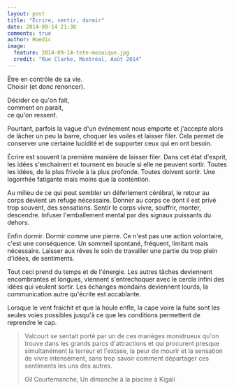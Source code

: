 ```yaml
---
layout: post
title: "Écrire, sentir, dormir"
date: 2014-09-14 21:38
comments: true
author: Hoedic
image:
  feature: 2014-09-14-tete-mosaique.jpg
  credit: "Rue Clarke, Montréal, Août 2014"
---
```


Être en contrôle de sa vie. <br/>
Choisir (et donc renoncer).

Décider ce qu'on fait, <br/>
comment on parait, <br/>
ce qu'on ressent.

Pourtant, parfois la vague d'un événement nous emporte et j'accepte alors de lâcher un peu la barre, choquer les voiles et laisser filer. Cela permet de conserver une certaine lucidité et de supporter ceux qui en ont besoin.

Écrire est souvent la première manière de laisser filer. Dans cet état d'esprit, les idées s'enchainent et tournent en boucle si elle ne peuvent sortir. Toutes les idées, de la plus frivole à la plus profonde. Toutes doivent sortir. Une logorrhée fatigante mais moins que la contention.

Au milieu de ce qui peut sembler un déferlement cérébral, le retour au corps devient un refuge nécessaire. Donner au corps ce dont il est privé trop souvent, des sensations. Sentir le corps vivre, souffrir, monter, descendre. Infuser l'emballement mental par des signaux puissants du dehors.

Enfin dormir. Dormir comme une pierre. Ce n'est pas une action volontaire, c'est une conséquence. Un sommeil spontané, fréquent, limitant mais nécessaire. Laisser aux rêves le soin de travailler une partie du trop plein d'idées, de sentiments.

Tout ceci prend du temps et de l'énergie. Les autres tâches deviennent encombrantes et longues, viennent s'entrechoquer avec le cercle infini des idées qui veulent sortir. Les échanges mondains deviennent lourds, la communication autre qu'écrite est accablante.

Lorsque le vent fraichit et que la houle enfle, la cape voire la fuite sont les seules voies possibles jusqu'à ce que les conditions permettent de reprendre le cap.

> Valcourt se sentait porté par un de ces manèges monstrueux qu'on trouve dans les grands parcs d'attractions et qui procurent presque simultanément la terreur et l'extase, la peur de mourir et la sensation de vivre intensément, sans trop savoir comment départager ces sentiments les uns des autres.
> <div class="attrib">Gil Courtemanche, Un dimanche à la piscine à Kigali</div>